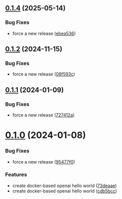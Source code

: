 ## [0.1.4](https://github.com/FullStackWithLawrence/openai-hello-world/compare/v0.1.3...v0.1.4) (2025-05-14)


### Bug Fixes

* force a new release ([ebea536](https://github.com/FullStackWithLawrence/openai-hello-world/commit/ebea5367059e0a81aa895a06079072b285067b69))

## [0.1.2](https://github.com/FullStackWithLawrence/openai-hello-world/compare/v0.1.1...v0.1.2) (2024-11-15)


### Bug Fixes

* force a new release ([08f593c](https://github.com/FullStackWithLawrence/openai-hello-world/commit/08f593cd7043f6c1b006e5ff96f475532b6f56b7))

## [0.1.1](https://github.com/FullStackWithLawrence/openai-hello-world/compare/v0.1.0...v0.1.1) (2024-01-09)

### Bug Fixes

- force a new release ([727412a](https://github.com/FullStackWithLawrence/openai-hello-world/commit/727412a990c78d33e79b1b0c3e1d070c86f7cba2))

# [0.1.0](https://github.com/FullStackWithLawrence/openai-hello-world/compare/v0.0.1...v0.1.0) (2024-01-08)

### Bug Fixes

- force a new release ([95477f0](https://github.com/FullStackWithLawrence/openai-hello-world/commit/95477f0ff52811ef297e661977e1d5b5436e11d5))

### Features

- create docker-based openai hello world ([73deaae](https://github.com/FullStackWithLawrence/openai-hello-world/commit/73deaae8192a8ffc7ff433b411e1d09cd29a6427))
- create docker-based openai hello world ([cdb5bcc](https://github.com/FullStackWithLawrence/openai-hello-world/commit/cdb5bcc505d6cf20dbe50e865805140d58ec6eae))
